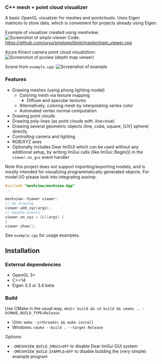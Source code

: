 ### C++ mesh + point cloud visualizer
A basic OpenGL visualizer for meshes and pointclouds.
Uses Eigen matrices to store data, which is convenient for projects already using Eigen.

Example of visualizer created using meshview:
![Screenshot of smplx-viewer](https://github.com/sxyu/meshview/blob/master/readme-img/smpl-visual.png?raw=true)
Code: <https://github.com/sxyu/smplxpp/blob/master/main_viewer.cpp>

Azure Kinect camera point cloud visualiztion:
![Screenshot of pcview (depth map viewer)](https://github.com/sxyu/meshview/blob/master/readme-img/depth-cam.png?raw=true)

Scene from `example.cpp`:
![Screenshot of example](https://github.com/sxyu/meshview/blob/master/readme-img/example.png?raw=true)

### Features
- Drawing meshes (using phong lighting model)
    - Coloring mesh via texture mapping
        - Diffuse and specular textures
    - Alternatively, coloring mesh by interpolating vertex color
    - Automated vertex normal computation
- Drawing point clouds
- Drawing poly-lines (as point clouds with .line=true)
- Drawing several geometric objects (line, cube, square, [UV] sphere) directly
- Controlling camera and lighting
- RGB/XYZ axes
- Optionally includes Dear ImGUI which can be used without any additional setup, by
    writing ImGui calls (like ImGui::Begin()) in the `viewer.on_gui` event handler  

Note this project does not support importing/exporting models, and is
mostly intended for visualizing programmatically generated objects.
For model I/O please look into integrating assimp.

```cpp
#include "meshview/meshview.hpp"
...

meshview::Viewer viewer;
// do drawing
viewer.add_xyz(args);
// handle events
viewer.on_xyz = [&](args) {
}
viewer.show();
```

See `example.cpp` for usage examples.

## Installation
### External dependencies
- OpenGL 3+
- C++14
- Eigen 3.3 or 3.4 beta

### Build
Use CMake in the usual way.
`mkdir build && cd build && cmake .. -DCMAKE_BUILD_TYPE=Release`

- Unix: `make -j<threads> && make install`
- Windows: `cmake --build . --target Release`

Options:
- `-DMESHVIEW_BUILD_IMGUI=OFF` to disable Dear ImGui GUI system
- `-DMESHVIEW_BUILD_EXAMPLE=OFF` to disable building the (very simple) example program
